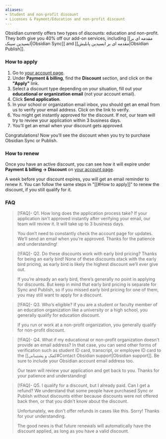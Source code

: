 ```yaml
---
aliases:
- Student and non-profit discount
- Licenses & Payment/Education and non-profit discount
---
```


Obsidian currently offers two types of discounts: education and non-profit. They both give you 40% off our add-on services, including [[مقدمه ای بر ابسیدین سینک|Obsidian Sync]] and [[مقدمه ای بر ابسیدین پابلیش|Obsidian Publish]].

### How to apply

1. Go to [your account page](https://obsidian.md/account).
2. Under **Payment & billing**, find the **Discount** section, and click on the **"Apply"** link.
3. Select a discount type depending on your situation, fill out your **educational or organization email** (not your account email).
4. Click **Send application**.
5. In your school or organization email inbox, you should get an email from us to verify your email address. Click on the link to verify.
6. You might get instantly approved for the discount. If not, our team will try to review your application within 3 business days.
7. You’ll get an email when your discount gets approved.

Congratulations! Now you’ll see the discount when you try to purchase Obsidian Sync or Publish.

### How to renew

Once you have an active discount, you can see how it will expire under **Payment & billing → Discount** on [your account page](https://obsidian.md/account).

A week before your discount expires, you will get an email reminder to renew it. You can follow the same steps in "[[#How to apply]]" to renew the discount, if you still qualify for it.

### FAQ

> [!FAQ]- Q1. How long does the application process take?
> If your application isn't approved instantly after verifying your email, our team will review it. It will take up to 3 business days.
>
> You don’t need to constantly check the account page for updates. We’ll send an email when you’re approved. Thanks for the patience and understanding!

> [!FAQ]- Q2. Do these discounts work with early bird pricing?
> Thanks for being an early bird! None of these discounts stack with the early bird pricing, as early bird is likely the highest discount we’ll ever give out.
>
> If you’re already an early bird, there’s generally no point in applying for discounts. But keep in mind that early bird pricing is separate for Sync and Publish, so if you missed early bird pricing for one of them, you may still want to apply for a discount.

> [!FAQ]- Q3. Who’s eligible?
> If you are a student or faculty member of an education organization like a university or a high school, you generally qualify for education discount.
>
> If you run or work at a non-profit organization, you generally qualify for non-profit discount.

> [!FAQ]- Q4. What if my educational or non-profit organization doesn't provide an email address?
> In that case, you can send other forms of verification such as student ID card, transcript, or employee ID card to the [[کمک و پشتیبانی#Contact Obsidian support|Obsidian support]]. Be sure to include your Obsidian account email address too.
>
> Our team will review your application and get back to you. Thanks for your patience and understanding!

> [!FAQ]- Q5. I qualify for a discount, but I already paid. Can I get a refund?
> We understand that some people have purchased Sync or Publish without discounts either because discounts were not offered back then, or that you didn't know about the discount.
>
> Unfortunately, we don't offer refunds in cases like this. Sorry! Thanks for your understanding.
>
> The good news is that future renewals will automatically have the discount applied, as long as you have a valid discount.
